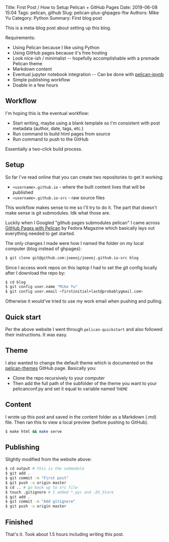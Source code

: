 Title: First Post / How to Setup Pelican + GitHub Pages
Date: 2019-06-08 15:04
Tags: pelican, github
Slug: pelican-plus-ghpages-ftw
Authors: Mike Yu
Category: Python
Summary: First blog post

This is a meta-blog post about setting up this blog.

Requirements:

* Using Pelican because I like using Python
* Using GitHub pages because it's free hosting
* Look nice-ish / minimalist -- hopefully accomplishable with a premade Pelican theme
* Markdown content
* Eventual jupyter notebook integration -- Can be done with [pelican-ipynb](https://github.com/danielfrg/pelican-ipynb)
* Simple publishing workflow
* Doable in a few hours

## Workflow

I'm hoping this is the eventual workflow:

* Start writing, maybe using a blank template so I'm consistent with post metadata (author, date, tags, etc.)
* Run command to build html pages from source
* Run command to push to the GitHub

Essentially a two-click build process.

## Setup

So far I've read online that you can create two repositories to get it working:

* `<username>.github.io` - where the built content lives that will be published
* `<username>.github.io-src` - raw source files

This workflow makes sense to me so I'll try to do it. The part that doesn't make sense is git submodules. Idk what those are.

Luckily when I Googled "github pages submodules pelican" I came across [GitHub Pages with Pelican](https://fedoramagazine.org/make-github-pages-blog-with-pelican/) by Fedora Magazine which basically lays out everything needed to get started.

The only changes I made were how I named the folder on my local computer (blog instead of ghpages):

```sh
$ git clone git@github.com:joeeoj/joeeoj.github.io-src blog
```

Since I access work repos on this laptop I had to set the git config locally after I download the repo by:

```sh
$ cd blog
$ git config user.name "Mike Yu"
$ git config user.email <firstinitial+last@probablygmail.com>
```

Otherwise it would've tried to use my work email when pushing and pulling.

## Quick start

Per the above website I went through `pelican-quickstart` and also followed their instructions. It was easy.

## Theme

I also wanted to change the default theme which is documented on the [pelican-themes](https://github.com/getpelican/pelican-themes#using-themes) GitHub page. Basically you:

* Clone the repo recursively to your computer
* Then add the full path of the subfolder of the theme you want to your pelicanconf.py and set it equal to variable named `THEME`

## Content

I wrote up this post and saved in the content folder as a Markdown (.md) file. Then ran this to view a local preview (before pushing to GitHub).

```sh
$ make html && make serve
```

## Publishing

Slightly modified from the website above:

```sh
$ cd output # this is the submodule
$ git add .
$ git commit -m "First post"
$ git push -u origin master
$ cd .. # go back up to src file
$ touch .gitignore # I added *.pyc and .DS_Store
$ git add .
$ git commit -m "Add gitignore"
$ git push -u origin master
```

## Finished

That's it. Took about 1.5 hours including writing this post.
